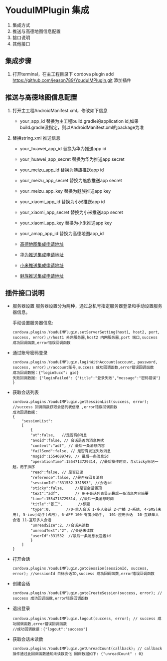 # YouduIMPlugin 集成
1. 集成方式
2. 推送与高德地图信息配置
3. 接口说明
4. 其他接口


## 集成步骤


1. 打开terminal，在主工程目录下 cordova plugin add https://github.com/jeason789/YouduIMPlugin.git 添加插件

## 推送与高德地图信息配置


1. 打开主工程AndroidManifest.xml，修改如下信息
	- your\_app\_id 替换为主工程build.gradle的application id,如果build.gradle没指定，则以AndroidManifest.xml的package为准
	
2. 替换string.xml 推送信息
	- 	your\_huawei\_app\_id 替换为华为推送app id
	- 	your\_huawei\_app\_secret 替换为华为推送app secret
	- 	your\_meizu\_app\_id 替换为魅族推送app id
	- 	your\_meizu\_app\_secret 替换为魅族推送app secret
	- 	your\_meizu\_app\_key 替换为魅族推送app key
	- 	your\_xiaomi\_app\_id 替换为小米推送app id
	- 	your\_xiaomi\_app\_secret 替换为小米推送app secret
	- 	your\_xiaomi\_app\_key 替换为小米推送app key
	- 	your\_amap\_app\_id 替换为高德地图app_id

	- 	[高德地图集成申请地址](https://lbs.amap.com/dev/key/app)
	- 	[华为推送集成申请地址](https://developer.huawei.com/consumer/cn/console#/appManage)
	- 	[小米推送集成申请地址](http://admin.xmpush.xiaomi.com/zh_CN/)
	- 	[魅族推送集成申请地址](http://push.meizu.com)

## 插件接口说明


- 服务器设置
  服务器设置分为两种，通过总机号指定服务器登录和手动设置服务器信息。
 
  手动设置服务器信息:
	```
	cordova.plugins.YouduIMPlugin.setServerSetting(host1, host2, port, success, error);//host1 外网服务器,host2 内网服务器,port 端口,success 成功回调函数,error错误回调函数
	```

-  通过账号密码登录 

	```
	cordova.plugins.YouduIMPlugin.loginWithAccount(account, password, success, error);//account账号,success 成功回调函数,error错误回调函数 
	成功回调数据：{"loginSucc": gid}
	失败回调数据: {"loginFailed": {"title":"登录失败","message":"密码错误"} }
	```

- 获取会话列表

	```
	cordova.plugins.YouduIMPlugin.getSessionList(success, error); //success 回调函数获取会话列表信息 ,error错误回调函数
	成功回调数据：
	{
		"sessionList": 
		[
			{
			"at":false,   //是否有@消息
			"avoid":false, // 会话是否为消息免扰
			"content":"adf", // 最后一条消息内容 
			"failSend":false, // 是否有发送失败消息
			"msgId":1554689749, // 最后一条消息id
			"operationTime":1554713729314, //最后操作时间，与sticky标记一起，用于排序
			"read":false, // 是否已读
			"reference":false, //是否有回复消息
			"sessionId":"331532-331593", //会话id
			"sticky":false, 	//是否会话置顶
			"text":"adf",		// 用于会话列表显示最后一条消息内容简要
			"time":1554713729314, //最后一条消息时间
			"title":"张三", 		//标题
			"type":0,		//0-单人会话 1-多人会话 2-广播 3-系统, 4-SMS(未用), 5-ios小助手(占用), 6-APP 100-有度小助手,  101-应用会话  10-互联单人会话 11-互联多人会话
			"unreadSize":2, //会话未读数
			"unreadText":"2", //会话未读数
			"userId":331532  //最后一条消息发送者id
			}
		]
	}
	```	

- 打开会话

	```
	cordova.plugins.YouduIMPlugin.gotoSession(sessionId, success, error); //sessionId 目标会话ID,success 成功回调函数,error错误回调函数
	```

- 创建会话

	```
	cordova.plugins.YouduIMPlugin.gotoCreateSession(success, error); // success 成功回调函数,error错误回调函数
	```
	
- 退出登录
	
	```
	cordova.plugins.YouduIMPlugin.logout(success, error); // success 成功回调函数,error错误回调函数
	//成功回调数据：{"logout":"success"} 
	```
- 获取会话未读数
	
	
	```
	cordova.plugins.YouduIMPlugin.getUnreadCount(callback); // callback 插件通过此回调函数通知未读数变化 回调数据如下: {"unreadCount" : 0}
	```
	
